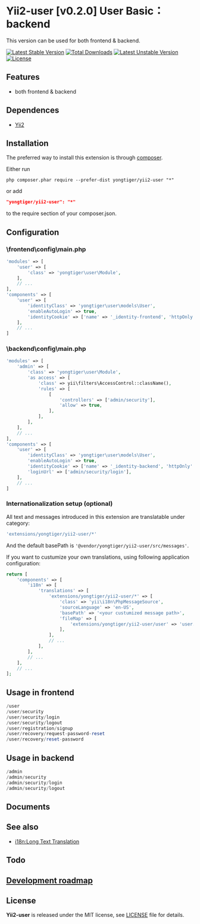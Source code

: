 # Yii2-user [v0.2.0] User Basic：backend

This version can be used for both frontend & backend.

[![Latest Stable Version](https://poser.pugx.org/yongtiger/yii2-user/v/stable)](https://packagist.org/packages/yongtiger/yii2-user)
[![Total Downloads](https://poser.pugx.org/yongtiger/yii2-user/downloads)](https://packagist.org/packages/yongtiger/yii2-user) 
[![Latest Unstable Version](https://poser.pugx.org/yongtiger/yii2-user/v/unstable)](https://packagist.org/packages/yongtiger/yii2-user)
[![License](https://poser.pugx.org/yongtiger/yii2-user/license)](https://packagist.org/packages/yongtiger/yii2-user)


## Features

* both frontend & backend


## Dependences

* [Yii2](https://github.com/yiisoft/yii2)


## Installation   

The preferred way to install this extension is through [composer](http://getcomposer.org/download/).

Either run

```
php composer.phar require --prefer-dist yongtiger/yii2-user "*"
```

or add

```json
"yongtiger/yii2-user": "*"
```

to the require section of your composer.json.


## Configuration

### \frontend\config\main.php
```php
'modules' => [
    'user' => [
        'class' => 'yongtiger\user\Module',
    ],
    // ...
],
'components' => [
    'user' => [
        'identityClass' => 'yongtiger\user\models\User',
        'enableAutoLogin' => true,
        'identityCookie' => ['name' => '_identity-frontend', 'httpOnly' => true],
    ],
    // ...
]
```


### \backend\config\main.php
```php
'modules' => [
    'admin' => [
        'class' => 'yongtiger\user\Module',
        'as access' => [
            'class' => yii\filters\AccessControl::className(),
            'rules' => [
                [
                    'controllers' => ['admin/security'],
                    'allow' => true,
                ],
            ],
        ],
    ],
    // ...
],
'components' => [
    'user' => [
        'identityClass' => 'yongtiger\user\models\User',
        'enableAutoLogin' => true,
        'identityCookie' => ['name' => '_identity-backend', 'httpOnly' => true],
        'loginUrl' => ['admin/security/login'],
    ],
    // ...
]
```


### Internationalization setup (optional)

All text and messages introduced in this extension are translatable under category: 

```php
'extensions/yongtiger/yii2-user/*'
```

And the default basePath is `'@vendor/yongtiger/yii2-user/src/messages'`.

If you want to custumize your own translations, using following application configuration:

```php
return [
    'components' => [
        'i18n' => [
            'translations' => [
                'extensions/yongtiger/yii2-user/*' => [
                    'class' => 'yii\i18n\PhpMessageSource',
                    'sourceLanguage' => 'en-US',
                    'basePath' => '<your custumized message path>',    ///custumize your own translations
                    'fileMap' => [
                        'extensions/yongtiger/yii2-user/user' => 'user.php',
                    ],
                ],
                // ...
            ],
        ],
        // ...
    ],
    // ...
];
```


## Usage in frontend
```php
/user
/user/security
/user/security/login
/user/security/logout
/user/registration/signup
/user/recovery/request-password-reset
/user/recovery/reset-password
```

## Usage in backend
```php
/admin
/admin/security
/admin/security/login
/admin/security/logout
```


## Documents


## See also

* [i18n:Long Text Translation](docs/i18n-long-text-translation.md)


## Todo


## [Development roadmap](docs/development-roadmap.md)


## License 
**Yii2-user** is released under the MIT license, see [LICENSE](https://opensource.org/licenses/MIT) file for details.
